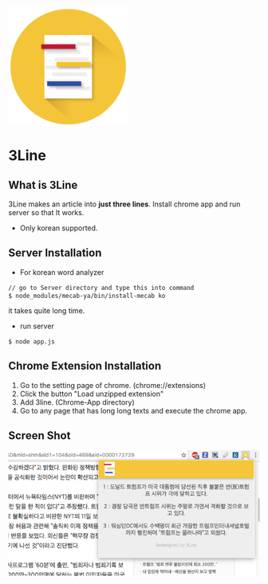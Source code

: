 <img src="/Sample/Logo.png" width="240">

# 3Line

## What is 3Line

3Line makes an article into **just three lines**. 
Install chrome app and run server so that It works.
- Only korean supported.

## Server Installation

- For korean word analyzer
```
// go to Server directory and type this into command
$ node_modules/mecab-ya/bin/install-mecab ko
```

it takes quite long time.

- run server
```
$ node app.js
```

## Chrome Extension Installation

1. Go to the setting page of chrome. (chrome://extensions)
2. Click the button "Load unzipped extension"
3. Add 3line. (Chrome-App directory)
4. Go to any page that has long long texts and execute the chrome app.

## Screen Shot
![3line screen shot](/Sample/Screenshot1.png)
